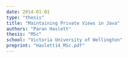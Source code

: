 ```yaml
---
date: 2014-01-01
type: "thesis"
title: "Maintaining Private Views in Java"
authors: "Paran Haslett"
thesis: "MSc"
school: "Victoria University of Wellington"
preprint: "Haslett14_MSc.pdf"
---
```

